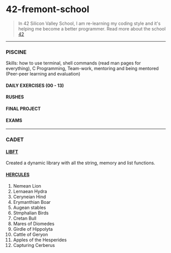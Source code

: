 # 42-fremont-school
> In 42 Silicon Valley School, I am re-learning my coding style and it's helping me become a better programmer. Read more about the school [42](https://www.42.us.org/)
___
### PISCINE
Skills: how to use terminal, shell commands (read man pages for everything), C Programming, Team-work, mentoring and being mentored (Peer-peer learning and evaluation)
#### DAILY EXERCISES (00 - 13)

#### RUSHES

#### FINAL PROJECT

#### EXAMS

___
### CADET
#### [LIBFT](https://www.pragathin.com/42-cadet/libft)
Created a dynamic library with all the string, memory and list functions.

#### [HERCULES](https://www.pragathin.com/42-cadet/hercules)
1. Nemean Lion
2. Lernaean Hydra
3. Ceryneian Hind
4. Erymanthian Boar
5. Augean stables
6. Stmphalian Birds
7. Cretan Bull
8. Mares of Diomedes
9. Girdle of Hippolyta
10. Cattle of Geryon
11. Apples of the Hesperides
12. Capturing Cerberus

